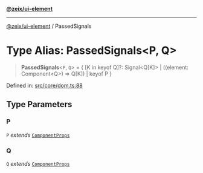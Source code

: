 [**@zeix/ui-element**](../README.md)

***

[@zeix/ui-element](../globals.md) / PassedSignals

# Type Alias: PassedSignals\<P, Q\>

> **PassedSignals**\<`P`, `Q`\> = \{ \[K in keyof Q\]?: Signal\<Q\[K\]\> \| ((element: Component\<Q\>) =\> Q\[K\]) \| keyof P \}

Defined in: [src/core/dom.ts:88](https://github.com/zeixcom/ui-element/blob/1b1fdfb1fc30e6d828e5489798acad1c8a45a5b4/src/core/dom.ts#L88)

## Type Parameters

### P

`P` *extends* [`ComponentProps`](ComponentProps.md)

### Q

`Q` *extends* [`ComponentProps`](ComponentProps.md)
